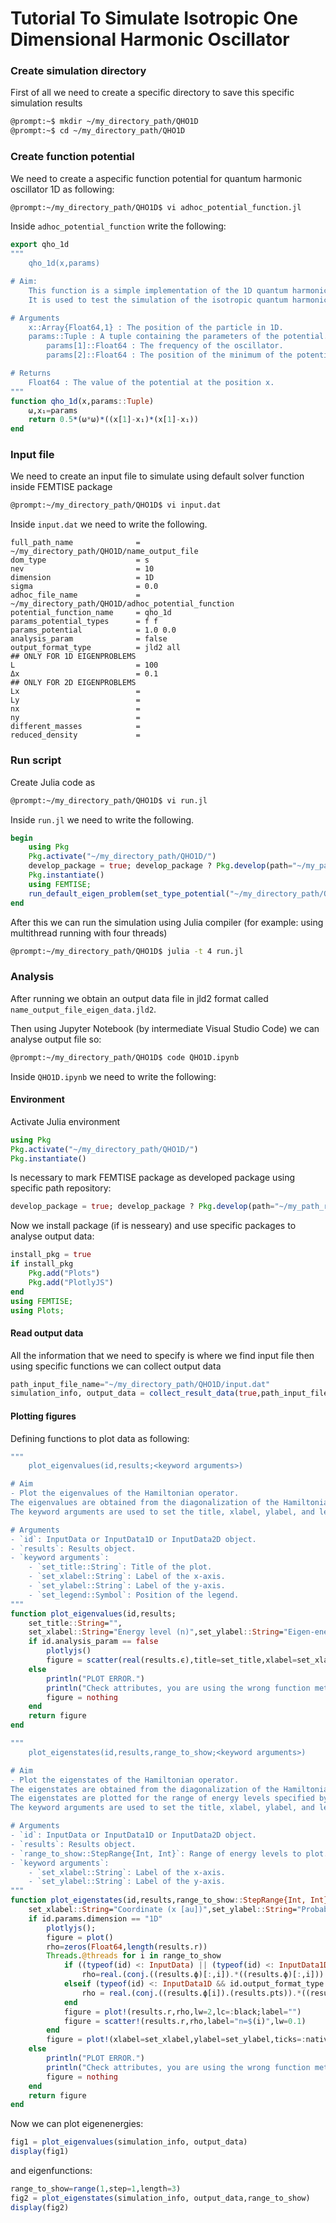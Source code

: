 # Tutorial To Simulate Isotropic One Dimensional Harmonic Oscillator

### Create simulation directory
First of all we need to create a specific directory to save this specific simulation results 

```bash
@prompt:~$ mkdir ~/my_directory_path/QHO1D
@prompt:~$ cd ~/my_directory_path/QHO1D
```

### Create function potential

We need to create a aspecific function potential for quantum harmonic oscillator 1D as following:

```bash
@prompt:~/my_directory_path/QHO1D$ vi adhoc_potential_function.jl
```

Inside `adhoc_potential_function` write the following:

```julia
export qho_1d
"""
    qho_1d(x,params)

# Aim: 
    This function is a simple implementation of the 1D quantum harmonic oscillator potential. 
    It is used to test the simulation of the isotropic quantum harmonic oscillator in 1D.

# Arguments
    x::Array{Float64,1} : The position of the particle in 1D.
    params::Tuple : A tuple containing the parameters of the potential. 
        params[1]::Float64 : The frequency of the oscillator.
        params[2]::Float64 : The position of the minimum of the potential.

# Returns
    Float64 : The value of the potential at the position x.
"""
function qho_1d(x,params::Tuple)
    ω,x₁=params
    return 0.5*(ω*ω)*((x[1]-x₁)*(x[1]-x₁))
end
```

### Input file

We need to create an input file to simulate using default solver function inside FEMTISE package

```bash
@prompt:~/my_directory_path/QHO1D$ vi input.dat
```
Inside `input.dat` we need to write the following.

```text
full_path_name              = ~/my_directory_path/QHO1D/name_output_file
dom_type                    = s
nev                         = 10
dimension                   = 1D
sigma                       = 0.0
adhoc_file_name             = ~/my_directory_path/QHO1D/adhoc_potential_function
potential_function_name     = qho_1d
params_potential_types      = f f
params_potential            = 1.0 0.0
analysis_param              = false
output_format_type          = jld2 all
## ONLY FOR 1D EIGENPROBLEMS
L                           = 100
Δx                          = 0.1
## ONLY FOR 2D EIGENPROBLEMS
Lx                          = 
Ly                          = 
nx                          = 
ny                          = 
different_masses            = 
reduced_density             = 
```

### Run script

Create Julia code as
```bash
@prompt:~/my_directory_path/QHO1D$ vi run.jl
```
Inside `run.jl` we need to write the following.

```julia
begin
    using Pkg
    Pkg.activate("~/my_directory_path/QHO1D/")
    develop_package = true; develop_package ? Pkg.develop(path="~/my_path_repo/FEMTISE.jl") : nothing
    Pkg.instantiate()
    using FEMTISE;
    run_default_eigen_problem(set_type_potential("~/my_directory_path/QHO1D/input.dat"))
end
```

After this we can run the simulation using Julia compiler (for example: using multithread running with four threads)

```bash
@prompt:~/my_directory_path/QHO1D$ julia -t 4 run.jl 
```

### Analysis

After running we obtain an output data file in jld2 format called `name_output_file_eigen_data.jld2`.

Then using Jupyter Notebook (by intermediate Visual Studio Code) we can analyse output file so:

```bash
@prompt:~/my_directory_path/QHO1D$ code QHO1D.ipynb
```
Inside `QHO1D.ipynb` we need to write the following:

#### Environment

Activate Julia environment

```julia
using Pkg
Pkg.activate("~/my_directory_path/QHO1D/")
Pkg.instantiate()
```
Is necessary to mark FEMTISE package as developed package using specific path repository:

```julia
develop_package = true; develop_package ? Pkg.develop(path="~/my_path_repo/FEMTISE.jl") : nothing
```

Now we install package (if is nesseary) and use specific packages to analyse output data:

```julia
install_pkg = true
if install_pkg
    Pkg.add("Plots")
    Pkg.add("PlotlyJS")
end
using FEMTISE;
using Plots;
```

#### Read output data

All the information that we need to specify is where we find input file then using specific functions we can collect output data

```julia
path_input_file_name="~/my_directory_path/QHO1D/input.dat"
simulation_info, output_data = collect_result_data(true,path_input_file_name)
```
#### Plotting figures

Defining functions to plot data as following:

```julia
"""
    plot_eigenvalues(id,results;<keyword arguments>)

# Aim
- Plot the eigenvalues of the Hamiltonian operator.
The eigenvalues are obtained from the diagonalization of the Hamiltonian operator.
The keyword arguments are used to set the title, xlabel, ylabel, and legend of the plot.

# Arguments
- `id`: InputData or InputData1D or InputData2D object.
- `results`: Results object.
- `keyword arguments`:
    - `set_title::String`: Title of the plot.
    - `set_xlabel::String`: Label of the x-axis.
    - `set_ylabel::String`: Label of the y-axis.
    - `set_legend::Symbol`: Position of the legend.
"""
function plot_eigenvalues(id,results;
    set_title::String="",
    set_xlabel::String="Energy level (n)",set_ylabel::String="Eigen-energies (ϵn [au])",set_legend::Symbol=:bottomright)
    if id.analysis_param == false
        plotlyjs()
        figure = scatter(real(results.ϵ),title=set_title,xlabel=set_xlabel,ylabel=set_ylabel,legend=set_legend)
    else
        println("PLOT ERROR.")
        println("Check attributes, you are using the wrong function method. Analysis parameter is activated.")
        figure = nothing
    end
    return figure
end

"""
    plot_eigenstates(id,results,range_to_show;<keyword arguments>)

# Aim
- Plot the eigenstates of the Hamiltonian operator.
The eigenstates are obtained from the diagonalization of the Hamiltonian operator.
The eigenstates are plotted for the range of energy levels specified by the range_to_show variable.
The keyword arguments are used to set the title, xlabel, ylabel, and legend of the plot.

# Arguments
- `id`: InputData or InputData1D or InputData2D object.
- `results`: Results object.
- `range_to_show::StepRange{Int, Int}`: Range of energy levels to plot.
- `keyword arguments`:
    - `set_xlabel::String`: Label of the x-axis.
    - `set_ylabel::String`: Label of the y-axis.
"""
function plot_eigenstates(id,results,range_to_show::StepRange{Int, Int};
    set_xlabel::String="Coordinate (x [au])",set_ylabel::String="Probability density (ρ(x))")
    if id.params.dimension == "1D"
        plotlyjs();
        figure = plot()
        rho=zeros(Float64,length(results.r))
        Threads.@threads for i in range_to_show
            if ((typeof(id) <: InputData) || (typeof(id) <: InputData1D && id.output_format_type == ("bin","eigen")))
                rho=real.(conj.((results.ϕ)[:,i]).*((results.ϕ)[:,i]))
            elseif (typeof(id) <: InputData1D && id.output_format_type in [("jld2","eigen"),("jld2","all")])
                rho = real.(conj.((results.ϕ[i]).(results.pts)).*((results.ϕ[i]).(results.pts)))
            end
            figure = plot!(results.r,rho,lw=2,lc=:black;label="")
            figure = scatter!(results.r,rho,label="n=$(i)",lw=0.1)
        end
        figure = plot!(xlabel=set_xlabel,ylabel=set_ylabel,ticks=:native)
    else
        println("PLOT ERROR.")
        println("Check attributes, you are using the wrong function method. 2D dimension problem is activated.")
        figure = nothing
    end
    return figure
end
```

Now we can plot eigenenergies:
```julia
fig1 = plot_eigenvalues(simulation_info, output_data)
display(fig1)
```

and eigenfunctions:
```julia
range_to_show=range(1,step=1,length=3)
fig2 = plot_eigenstates(simulation_info, output_data,range_to_show)
display(fig2)
```
